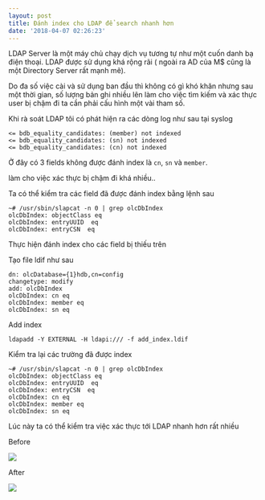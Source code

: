 ```yaml
---
layout: post
title: Đánh index cho LDAP để search nhanh hơn
date: '2018-04-07 02:26:23'
---
```


LDAP Server là một máy chủ chạy dịch vụ tương tự như một cuốn danh bạ điện thoại. LDAP được sử dụng khá rộng rãi ( ngoài ra AD của M$ cũng là một Directory Server rất mạnh mẽ).

Do đa số việc cài và sử dụng ban đầu thì không có gì khó khăn nhưng sau một thời gian, số lượng bản ghi nhiều lên làm cho việc tìm kiếm và xác thực user bị chậm đi ta cần phải cấu hình một vài tham số. 

Khi rà soát LDAP tôi có phát hiện ra các dòng log như sau tại syslog

```
<= bdb_equality_candidates: (member) not indexed
<= bdb_equality_candidates: (sn) not indexed
<= bdb_equality_candidates: (cn) not indexed
```

Ở đây có 3 fields không được đánh index là `cn`, `sn` và `member`. 

làm cho việc xác thực bị chậm đi khá nhiều..

Ta có thể kiểm tra các field đã được đánh index bằng lệnh sau 

```
~# /usr/sbin/slapcat -n 0 | grep olcDbIndex
olcDbIndex: objectClass eq
olcDbIndex: entryUUID  eq
olcDbIndex: entryCSN  eq
```

Thực hiện đánh index cho các field bị thiếu trên

Tạo file ldif như sau

```
dn: olcDatabase={1}hdb,cn=config
changetype: modify
add: olcDbIndex
olcDbIndex: cn eq
olcDbIndex: member eq
olcDbIndex: sn eq
```

Add index

```
ldapadd -Y EXTERNAL -H ldapi:/// -f add_index.ldif
```

Kiểm tra lại các trường đã được index

```
~# /usr/sbin/slapcat -n 0 | grep olcDbIndex
olcDbIndex: objectClass eq
olcDbIndex: entryUUID  eq
olcDbIndex: entryCSN  eq
olcDbIndex: cn eq
olcDbIndex: member eq
olcDbIndex: sn eq
```

Lúc này ta có thể kiểm tra việc xác thực tới LDAP nhanh hơn rất nhiều

Before

<img src="https://i.imgur.com/CxIdbXi.png">

After

<img src="https://i.imgur.com/CR1PIcM.png">